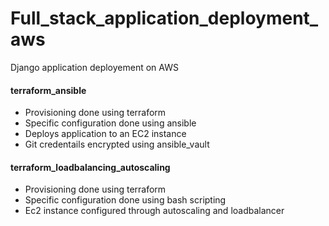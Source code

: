 # Full_stack_application_deployment_aws
Django application deployement on AWS

#### terraform_ansible
* Provisioning done using terraform
* Specific configuration done using ansible
* Deploys application to an EC2 instance
* Git credentails encrypted using ansible_vault

#### terraform_loadbalancing_autoscaling
* Provisioning done using terraform
* Specific configuration done using bash scripting
* Ec2 instance configured through autoscaling and loadbalancer
